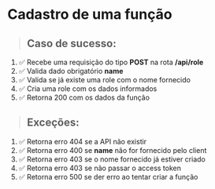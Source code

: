 # Cadastro de uma função

> ## Caso de sucesso:
01. ✅ Recebe uma requisição do tipo **POST** na rota **/api/role**
02. ✅ Valida dado obrigatório **name**
03. ✅ Valida se já existe uma role com o nome fornecido
04. ✅ Cria uma role com os dados informados
05. ✅ Retorna 200 com os dados da função

> ## Exceções:
01. ✅ Retorna erro 404 se a API não existir
02. ✅ Retorna erro 400 se **name** não for fornecido pelo client
03. ✅ Retorna erro 403 se o nome fornecido já estiver criado
04. ✅ Retorna erro 403 se não passar o access token
05. ✅ Retorna erro 500 se der erro ao tentar criar a função
